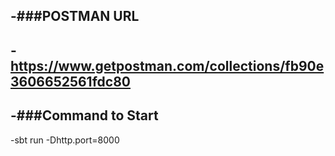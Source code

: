 -###POSTMAN URL
-
-https://www.getpostman.com/collections/fb90e3606652561fdc80
-
-###Command to Start
-
-sbt run -Dhttp.port=8000